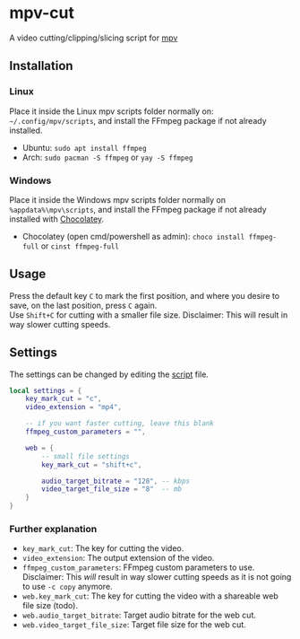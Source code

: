 # mpv-cut
A video cutting/clipping/slicing script for [mpv](https://mpv.io/)

## Installation
### Linux
Place it inside the Linux mpv scripts folder normally on: `~/.config/mpv/scripts`, and install the FFmpeg package if not already installed.
- Ubuntu: `sudo apt install ffmpeg`
- Arch: `sudo pacman -S ffmpeg` or `yay -S ffmpeg`

### Windows
Place it inside the Windows mpv scripts folder normally on `%appdata%\mpv\scripts`, and install the FFmpeg package if not already installed with [Chocolatey](https://chocolatey.org/install).
- Chocolatey (open cmd/powershell as admin): `choco install ffmpeg-full` or `cinst ffmpeg-full`

## Usage
Press the default key `C` to mark the first position, and where you desire to save, on the last position, press `C` again.  
Use `Shift+C` for cutting with a smaller file size. Disclaimer: This will result in way slower cutting speeds.

## Settings
The settings can be changed by editing the [script](https://github.com/b1scoito/mpv-cut/blob/main/mpv_cut.lua#L7) file.
```lua
local settings = {
    key_mark_cut = "c",
    video_extension = "mp4",

    -- if you want faster cutting, leave this blank
    ffmpeg_custom_parameters = "",

    web = {
        -- small file settings
        key_mark_cut = "shift+c",

        audio_target_bitrate = "128", -- kbps
        video_target_file_size = "8"  -- mb
    }
}
```

### Further explanation

- `key_mark_cut`: The key for cutting the video.
- `video_extension`: The output extension of the video.
- `ffmpeg_custom_parameters`: FFmpeg custom parameters to use. Disclaimer: This _will_ result in way slower cutting speeds as it is not going to use `-c copy` anymore.
- `web.key_mark_cut`: The key for cutting the video with a shareable web file size (todo).
- `web.audio_target_bitrate`: Target audio bitrate for the web cut.
- `web.video_target_file_size`: Target file size for the web cut.

